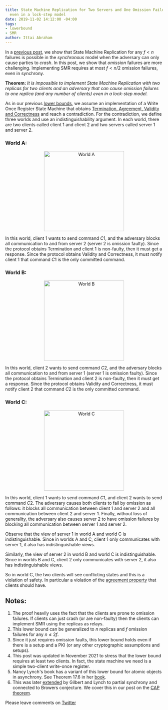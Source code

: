 ```yaml
---
title: State Machine Replication for Two Servers and One Omission Failure is Impossible
  even in a lock-step model
date: 2019-11-02 14:12:00 -04:00
tags:
- lowerbound
- SMR
author: Ittai Abraham
---
```


In a [previous post](https://decentralizedthoughts.github.io/2019-11-01-primary-backup/), we show that State Machine Replication for any $f<n$ failures is possible in the *synchronous* model when the adversary can only cause parties to *crash*. In this post, we show that *omission* failures are more challenging. Implementing SMR requires at most $f<n/2$ omission failures, even in synchrony.

**Theorem:** *It is impossible to implement State Machine Replication with two replicas for two clients and an adversary that can cause omission failures to one replica (and any number of clients) even in a lock-step model.* 

As in our previous [lower bounds](https://decentralizedthoughts.github.io/2019-06-25-on-the-impossibility-of-byzantine-agreement-for-n-equals-3f-in-partial-synchrony/), we assume an implementation of a Write Once Register State Machine that obtains [Termination, Agreement, Validity and Correctness](https://decentralizedthoughts.github.io/2022-11-19-from-single-shot-to-smr/) and reach a contradiction. For the contradiction, we define three worlds and use an indistinguishability argument. In each world, there are two clients called client $1$ and client $2$ and two servers called server $1$ and server $2$.

### World A:

<p align="center">
  <img src="/uploads/WorldA.jpg" width="256" title="World A">
</p>

In this world, client $1$ wants to send command $C1$, and the adversary blocks all communication to and from server $2$ (server $2$ is omission faulty). Since the protocol obtains Termination and  client $1$ is non-faulty, then it must get a response. Since the protocol obtains Validity and Correctness, it must notify client $1$ that command $C1$ is the only committed command.

### World B:

<p align="center">
  <img src="/uploads/WorldB.jpg" width="256" title="World B">
</p>

In this world, client $2$ wants to send command $C2$, and the adversary blocks all communication to and from server $1$ (server $1$ is omission faulty). Since the protocol obtains Termination and  client $2$ is non-faulty, then it must get a response. Since the protocol obtains Validity and Correctness, it must notify client $2$ that command $C2$ is the only committed command.

### World C:

<p align="center">
  <img src="/uploads/WorldC.jpg" width="256" title="World C">
</p>

In this world, client $1$ wants to send command $C1$, and client $2$ wants to send command $C2$. The adversary causes both clients to fail by omission as follows: it blocks all communication between client $1$ and server $2$ and all communication between client $2$ and server $1$. Finally, without loss of generality, the adversary also causes server 2 to have omission failures by blocking all communication between server $1$ and server $2$.

Observe that the view of server 1 in world A and world C is indistinguishable. Since in worlds A and C, client $1$ only communicates with server $1$, it also has indistinguishable views.

Similarly, the view of server 2 in world B and world C is indistinguishable. Since in worlds B and C, client $2$ only communicates with server $2$, it also has indistinguishable views.

So in world C, the two clients will see conflicting states and this is a violation of safety. In particular a violation of the [agreement property](https://decentralizedthoughts.github.io/2022-11-19-from-single-shot-to-smr/) that clients should have.

## Notes:

1. The proof heavily uses the fact that the clients are prone to omission failures. If clients can just crash (or are non-faulty) then the clients can implement SMR using the replicas as relays.
2. This lower bound can be generalized to $n$ replicas and $f$ omission failures for any $n\leq 2f$.
3. Since it just requires omission faults, this lower bound holds even if there is a setup and a PKI (or any other cryptographic assumptions and setups).
4. This post was updated in November 2021 to stress that the lower bound requires at least two clients. In fact, the state machine we need is a simple two-client write-once register.
5. Nancy Lynch's book has a variant of this lower bound for atomic objects in asynchrony. See Theorem 17.6 in her [book](https://dl.acm.org/doi/book/10.5555/2821576). 
6. This was later [extended](https://users.ece.cmu.edu/~adrian/731-sp04/readings/GL-cap.pdf) by Gilbert and Lynch to partial synchrony and connected to Browers conjecture. We cover this in our post on the [CAP theorem](https://decentralizedthoughts.github.io/2023-07-09-CAP-two-servers-in-psynch/).

Please leave comments on [Twitter](https://twitter.com/ittaia/status/1191305159638503426?s=20)